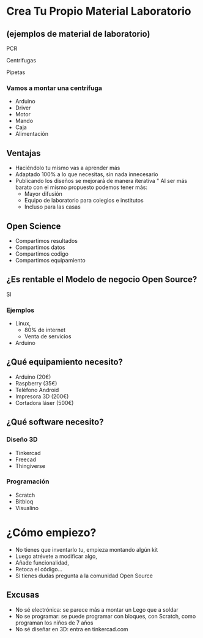 # Crea Tu Propio Material Laboratorio
## (ejemplos de material de laboratorio)

PCR

Centrifugas

Pipetas

### Vamos a montar una centrífuga
* Arduino
* Driver
* Motor
* Mando
* Caja
* Alimentación

## Ventajas

* Haciéndolo tu mismo vas a aprender más
* Adaptado 100% a lo que necesitas, sin nada innecesario
* Publicando los diseños se mejorará de manera iterativa
" Al ser más barato con el mismo propuesto podemos tener más:
    * Mayor difusión
   * Equipo de laboratorio para colegios e institutos
   * Incluso para las casas

## Open Science

* Compartimos resultados
* Compartimos datos
* Compartimos codigo
* Compartimos equipamiento

## ¿Es rentable el Modelo de negocio Open Source?

SI

### Ejemplos

* Linux,
    * 80% de internet
    * Venta de servicios
* Arduino

## ¿Qué equipamiento necesito?

* Arduino (20€)
* Raspberry (35€)
* Teléfono Android
* Impresora 3D (200€)
* Cortadora láser (500€)

## ¿Qué software necesito?

### Diseño 3D
* Tinkercad
* Freecad
* Thingiverse

### Programación

* Scratch
* Bitbloq
* Visualino


# ¿Cómo empiezo?

* No tienes que inventarlo tu, empieza montando algún kit
* Luego atrévete a modificar algo,
* Añade funcionalidad,
* Retoca el código…
* Si tienes dudas pregunta a la comunidad Open Source

## Excusas

* No sé electrónica: se parece más a montar un Lego que a soldar
* No se programar: se puede programar con bloques, con Scratch, como programan los niños de 7 años
* No sé diseñar en 3D: entra en tinkercad.com
